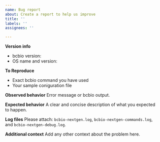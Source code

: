 ```yaml
---
name: Bug report
about: Create a report to help us improve
title: ''
labels: ''
assignees: ''

---
```


**Version info**
 - bcbio version:
 - OS name and version:

**To Reproduce**
 - Exact bcbio command you have used
 - Your sample coniguration file

**Observed behavior**
Error message or bcbio output.

**Expected behavior**
A clear and concise description of what you expected to happen.

**Log files**
Please attach: `bcbio-nextgen.log`, `bcbio-nextgen-commands.log`, and `bcbio-nextgen-debug.log`.

**Additional context**
Add any other context about the problem here.
